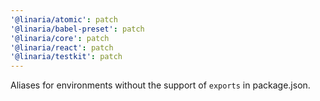 ```yaml
---
'@linaria/atomic': patch
'@linaria/babel-preset': patch
'@linaria/core': patch
'@linaria/react': patch
'@linaria/testkit': patch
---
```


Aliases for environments without the support of `exports` in package.json.
